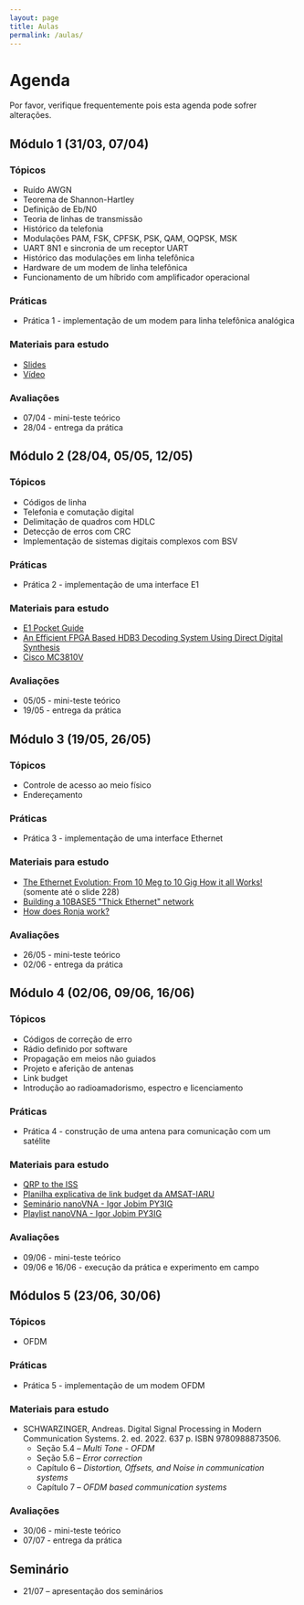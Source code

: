 ```yaml
---
layout: page
title: Aulas
permalink: /aulas/
---
```


# Agenda

Por favor, verifique frequentemente pois esta agenda pode sofrer alterações.

## Módulo 1 (31/03, 07/04)

### Tópicos

* Ruído AWGN
* Teorema de Shannon-Hartley
* Definição de Eb/N0
* Teoria de linhas de transmissão
* Histórico da telefonia
* Modulações PAM, FSK, CPFSK, PSK, QAM, OQPSK, MSK
* UART 8N1 e sincronia de um receptor UART
* Histórico das modulações em linha telefônica
* Hardware de um modem de linha telefônica
* Funcionamento de um híbrido com amplificador operacional

### Práticas

* Prática 1 - implementação de um modem para linha telefônica analógica

### Materiais para estudo

* [Slides](/static/aula1.pdf)
* [Vídeo](https://youtu.be/CTFn7vu3e3M)

### Avaliações

* 07/04 - mini-teste teórico
* 28/04 - entrega da prática

## Módulo 2 (28/04, 05/05, 12/05)

### Tópicos

* Códigos de linha
* Telefonia e comutação digital
* Delimitação de quadros com HDLC
* Detecção de erros com CRC
* Implementação de sistemas digitais complexos com BSV

### Práticas

* Prática 2 - implementação de uma interface E1

### Materiais para estudo

* [E1 Pocket Guide](https://web.fe.up.pt/~mleitao/STEL/Tecnico/E1_ACTERNA.pdf)
* [An Efficient FPGA Based HDB3 Decoding System Using Direct Digital Synthesis](http://www.ijfcc.org/papers/230-B278.pdf)
* [Cisco MC3810V](/static/cisco-MC3810V.pdf)

### Avaliações

* 05/05 - mini-teste teórico
* 19/05 - entrega da prática

## Módulo 3 (19/05, 26/05)

### Tópicos

* Controle de acesso ao meio físico
* Endereçamento

### Práticas

* Prática 3 - implementação de uma interface Ethernet

### Materiais para estudo

* [The Ethernet Evolution: From 10 Meg to 10 Gig How it all Works!](https://www.iol.unh.edu/sites/default/files/knowledgebase/ethernet/ethernet_evolution.pdf) (somente até o slide 228)
* [Building a 10BASE5 "Thick Ethernet" network](https://www1.fs.cvut.cz/cz/u12110/prt/site/lan/10BASE5.htm)
* [How does Ronja work?](http://ronja.twibright.com/technotes/how.php)

### Avaliações

* 26/05 - mini-teste teórico
* 02/06 - entrega da prática


## Módulo 4 (02/06, 09/06, 16/06)

### Tópicos

* Códigos de correção de erro
* Rádio definido por software
* Propagação em meios não guiados
* Projeto e aferição de antenas
* Link budget
* Introdução ao radioamadorismo, espectro e licenciamento

### Práticas

* Prática 4 - construção de uma antena para comunicação com um satélite

### Materiais para estudo

* [QRP to the ISS](https://www.work-sat.com/ewExternalFiles/QRP-ISS.pdf)
* [Planilha explicativa de link budget da AMSAT-IARU](http://www.amsatuk.me.uk/iaru/AMSAT-IARU_Link_Model_Rev2.5.5.xls)
* [Seminário nanoVNA - Igor Jobim PY3IG](https://www.youtube.com/playlist?list=PL3vze9c1yreiayo-c1M-bDaDPzbwdM1SZ)
* [Playlist nanoVNA - Igor Jobim PY3IG](https://www.youtube.com/playlist?list=PL3vze9c1yrehpr-adTlAZcMglwiUEPj-_)

### Avaliações

* 09/06 - mini-teste teórico
* 09/06 e 16/06 - execução da prática e experimento em campo


## Módulos 5 (23/06, 30/06)

### Tópicos

* OFDM

### Práticas

* Prática 5 - implementação de um modem OFDM

### Materiais para estudo

* SCHWARZINGER, Andreas. Digital Signal Processing in Modern Communication Systems. 2. ed. 2022. 637 p. ISBN 9780988873506.
  * Seção 5.4 – *Multi Tone - OFDM*
  * Seção 5.6 – *Error correction*
  * Capítulo 6 – *Distortion, Offsets, and Noise in communication systems*
  * Capítulo 7 – *OFDM based communication systems*

### Avaliações

* 30/06 - mini-teste teórico
* 07/07 - entrega da prática


## Seminário

* 21/07 – apresentação dos seminários
